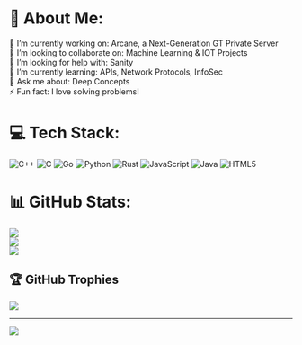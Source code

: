 # 💫 About Me:
🔭 I’m currently working on:  Arcane, a Next-Generation GT Private Server<br>👯 I’m looking to collaborate on: Machine Learning & IOT Projects<br>🤝 I’m looking for help with: Sanity<br>🌱 I’m currently learning: APIs, Network Protocols, InfoSec<br>💬 Ask me about: Deep Concepts<br>⚡ Fun fact: I love solving problems!


# 💻 Tech Stack:
![C++](https://img.shields.io/badge/c++-%2300599C.svg?style=flat&logo=c%2B%2B&logoColor=white) ![C](https://img.shields.io/badge/c-%2300599C.svg?style=flat&logo=c&logoColor=white) ![Go](https://img.shields.io/badge/go-%2300ADD8.svg?style=flat&logo=go&logoColor=white) ![Python](https://img.shields.io/badge/python-3670A0?style=flat&logo=python&logoColor=ffdd54) ![Rust](https://img.shields.io/badge/rust-%23000000.svg?style=flat&logo=rust&logoColor=white) ![JavaScript](https://img.shields.io/badge/javascript-%23323330.svg?style=flat&logo=javascript&logoColor=%23F7DF1E) ![Java](https://img.shields.io/badge/java-%23ED8B00.svg?style=flat&logo=java&logoColor=white) ![HTML5](https://img.shields.io/badge/html5-%23E34F26.svg?style=flat&logo=html5&logoColor=white)
# 📊 GitHub Stats:
![](https://github-readme-stats.vercel.app/api?username=Ferrocism&theme=dark&hide_border=false&include_all_commits=true&count_private=true)<br/>
![](https://github-readme-streak-stats.herokuapp.com/?user=Ferrocism&theme=dark&hide_border=false)<br/>
![](https://github-readme-stats.vercel.app/api/top-langs/?username=Ferrocism&theme=dark&hide_border=false&include_all_commits=true&count_private=true&layout=compact)

## 🏆 GitHub Trophies
![](https://github-profile-trophy.vercel.app/?username=Ferrocism&theme=discord&no-frame=false&no-bg=true&margin-w=4)

---
[![](https://visitcount.itsvg.in/api?id=Ferrocism&icon=0&color=6)](https://visitcount.itsvg.in)

<!-- Proudly created with GPRM ( https://gprm.itsvg.in ) -->
